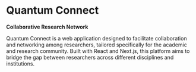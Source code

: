# Quantum Connect

**Collaborative Research Network**

Quantum Connect is a web application designed to facilitate collaboration and networking among researchers, tailored specifically for the academic and research community. Built with React and Next.js, this platform aims to bridge the gap between researchers across different disciplines and institutions.
